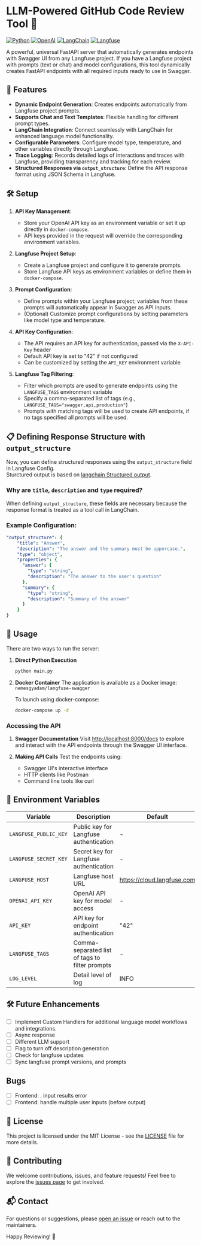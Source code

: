 # LLM-Powered GitHub Code Review Tool 🚀

[![Python](https://img.shields.io/badge/Python-3.7%2B-blue?style=flat-square&logo=python)](https://www.python.org/)
[![OpenAI](https://img.shields.io/badge/OpenAI-API-412991?style=flat-square&logo=openai)](https://openai.com/)
[![LangChain](https://img.shields.io/badge/LangChain-Supported-blueviolet?style=flat-square)](https://www.langchain.com/)
[![Langfuse](https://img.shields.io/badge/Langfuse-Integrated-9cf?style=flat-square)](https://www.langfuse.com/)

A powerful, universal FastAPI server that automatically generates endpoints with Swagger UI from any Langfuse project. If you have a Langfuse project with prompts (text or chat) and model configurations, this tool dynamically creates FastAPI endpoints with all required inputs ready to use in Swagger.

## 🌟 Features

- **Dynamic Endpoint Generation**: Creates endpoints automatically from Langfuse project prompts.
- **Supports Chat and Text Templates**: Flexible handling for different prompt types.
- **LangChain Integration**: Connect seamlessly with LangChain  for enhanced language model functionality.
- **Configurable Parameters**: Configure model type, temperature, and other variables directly through Langfuse.
- **Trace Logging**: Records detailed logs of interactions and traces with Langfuse, providing transparency and tracking for each review.
- **Structured Responses via `output_structure`**: Define the API response format using JSON Schema in Langfuse.  

## 🛠️ Setup

1. **API Key Management**:
   - Store your OpenAI API key as an environment variable or set it up directly in `docker-compose`.
   - API keys provided in the request will override the corresponding environment variables.
   
2. **Langfuse Project Setup**:
   - Create a Langfuse project and configure it to generate prompts.
   - Store Langfuse API keys as environment variables or define them in `docker-compose`.
   
3. **Prompt Configuration**:
   - Define prompts within your Langfuse project; variables from these prompts will automatically appear in Swagger as API inputs.
   - (Optional) Customize prompt configurations by setting parameters like model type and temperature.

4. **API Key Configuration**:
   - The API requires an API key for authentication, passed via the `X-API-Key` header
   - Default API key is set to "42" if not configured
   - Can be customized by setting the `API_KEY` environment variable

5. **Langfuse Tag Filtering**:
   - Filter which prompts are used to generate endpoints using the `LANGFUSE_TAGS` environment variable
   - Specify a comma-separated list of tags (e.g., `LANGFUSE_TAGS="swagger,api,production"`)
   - Prompts with matching tags will be used to create API endpoints, if no tags specified all prompts will be used.

## 📋 Defining Response Structure with `output_structure`  
Now, you can define structured responses using the `output_structure` field in Langfuse Config.  
Sturctured output is based on [langchain Structured output](https://python.langchain.com/v0.1/docs/modules/model_io/chat/structured_output/).

### Why are `title`, `description` and `type` required?
When defining `output_structure`, these fields are necessary because the response format is treated as a tool call in LangChain.

### Example Configuration:
```yaml
"output_structure": {
    "title": "Answer",
    "description": "The answer and the summary must be uppercase.",
    "type": "object",
    "properties": {
      "answer": {
        "type": "string",
        "description": "The answer to the user's question"
      },
      "summary": {
        "type": "string",
        "description": "Summary of the answer"
      }
    }
}
```

## 🚀 Usage

There are two ways to run the server:

1. **Direct Python Execution**
   ```bash
   python main.py
   ```

2. **Docker Container**
   The application is available as a Docker image: `nemesgyadam/langfuse-swagger`
   
   To launch using docker-compose:
   ```bash
   docker-compose up -d
   ```

### Accessing the API

1. **Swagger Documentation**
   Visit [http://localhost:8000/docs](http://localhost:8000/docs) to explore and interact with the API endpoints through the Swagger UI interface.

2. **Making API Calls**
   Test the endpoints using:
   - Swagger UI's interactive interface
   - HTTP clients like Postman
   - Command line tools like curl

## 🔧 Environment Variables

| Variable | Description | Default | Required |
|----------|-------------|---------|----------|
| `LANGFUSE_PUBLIC_KEY` | Public key for Langfuse authentication | - | Yes |
| `LANGFUSE_SECRET_KEY` | Secret key for Langfuse authentication | - | Yes |
| `LANGFUSE_HOST` | Langfuse host URL | https://cloud.langfuse.com | No |
| `OPENAI_API_KEY` | OpenAI API key for model access | - | Yes |
| `API_KEY` | API key for endpoint authentication | "42" | No |
| `LANGFUSE_TAGS` | Comma-separated list of tags to filter prompts | - | No |
| `LOG_LEVEL` | Detail level of log | INFO | No |



## 🛠️ Future Enhancements

- [ ] Implement Custom Handlers for additional language model workflows and integrations.
- [ ] Async response
- [ ] Different LLM support
- [ ] Flag to turn off description generation
- [ ] Check for langfuse updates
- [ ] Sync langfuse prompt versions, and prompts

## Bugs
- [ ] Frontend: . input results error
- [ ] Frontend: handle multiple user inputs (before output)
## 📝 License

This project is licensed under the MIT License - see the [LICENSE](LICENSE) file for more details.

## 🤝 Contributing

We welcome contributions, issues, and feature requests! Feel free to explore the [issues page](../../issues) to get involved.

## 📬 Contact

For questions or suggestions, please [open an issue](../../issues/new) or reach out to the maintainers.

Happy Reviewing! 🎉
